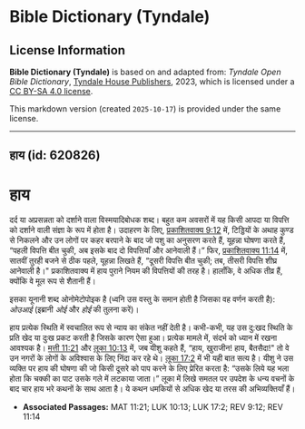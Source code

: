 # Bible Dictionary (Tyndale)

## License Information

**Bible Dictionary (Tyndale)** is based on and adapted from: _Tyndale Open Bible Dictionary_, [Tyndale House Publishers](https://tyndaleopenresources.com/), 2023, which is licensed under a [CC BY-SA 4.0 license](https://creativecommons.org/licenses/by-sa/4.0/legalcode.en).

This markdown version (created `2025-10-17`) is provided under the same license.



--------------------------------

## हाय (id: 620826)

हाय
===

दर्द या अप्रसन्नता को दर्शाने वाला विस्मयादिबोधक शब्द। बहुत कम अवसरों में यह किसी आपदा या विपत्ति को दर्शाने वाली संज्ञा के रूप में होता है। उदाहरण के लिए, [प्रकाशितवाक्य 9:12](https://ref.ly/Rev9:12) में, टिड्डियों के अथाह कुण्ड से निकलने और उन लोगों पर कहर बरपाने के बाद जो पशु का अनुसरण करते हैं, यूहन्ना घोषणा करते हैं, “पहली विपत्ति बीत चुकी, अब इसके बाद दो विपत्तियाँ और आनेवाली हैं।” फिर, [प्रकाशितवाक्य 11:14](https://ref.ly/Rev11:14) में, सातवीं तुरही बजने से ठीक पहले, यूहन्ना लिखते हैं, “दूसरी विपत्ति बीत चुकी; तब, तीसरी विपत्ति शीघ्र आनेवाली है।" प्रकाशितवाक्य में हाय पुराने नियम की विपत्तियों की तरह है। हालाँकि, वे अधिक तीव्र हैं, क्योंकि वे मूल रूप से शैतानी हैं।

इसका यूनानी शब्द ओनोमेटोपोइक है (ध्वनि उस वस्तु के समान होती है जिसका वह वर्णन करती है): *ओउआई* (इब्रानी *ओई* और *होई* की तुलना करें)।

हाय प्रत्येक स्थिति में स्वचालित रूप से न्याय का संकेत नहीं देती है। कभी\-कभी, यह उस दु:खद स्थिति के प्रति खेद या दुःख प्रकट करती है जिसके कारण ऐसा हुआ। प्रत्येक मामले में, संदर्भ को ध्यान में रखना आवश्यक है। [मत्ती 11:21](https://ref.ly/Matt11:21) और [लूका 10:13](https://ref.ly/Luke10:13) में, जब यीशु कहते हैं, “हाय, खुराजीन! हाय, बैतसैदा!" तो वे उन नगरों के लोगों के अविश्वास के लिए निंदा कर रहे थे। [लूका 17:2](https://ref.ly/Luke17:2) में भी यही बात सत्य है। यीशु ने उस व्यक्ति पर हाय की घोषणा की जो किसी दूसरे को पाप करने के लिए प्रेरित करता है: “उसके लिये यह भला होता कि चक्की का पाट उसके गले में लटकाया जाता।” लूका में लिखे समतल पर उपदेश के धन्य वचनों के बाद चार हाय भरे कथनों के साथ आता है। ये कथन धमकियों से अधिक खेद या तरस की अभिव्यक्तियाँ हैं।

* **Associated Passages:** MAT 11:21; LUK 10:13; LUK 17:2; REV 9:12; REV 11:14

